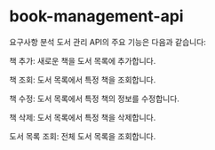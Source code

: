# book-management-api

요구사항 분석
도서 관리 API의 주요 기능은 다음과 같습니다:

책 추가: 새로운 책을 도서 목록에 추가합니다.

책 조회: 도서 목록에서 특정 책을 조회합니다.

책 수정: 도서 목록에서 특정 책의 정보를 수정합니다.

책 삭제: 도서 목록에서 특정 책을 삭제합니다.

도서 목록 조회: 전체 도서 목록을 조회합니다.
